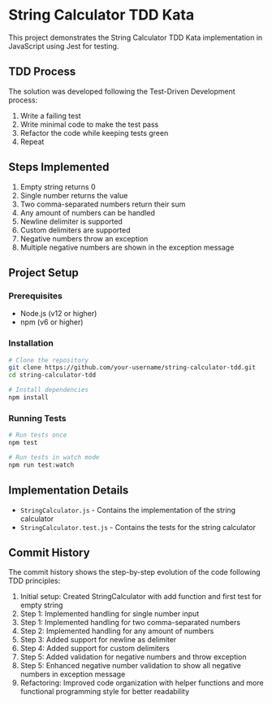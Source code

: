 # String Calculator TDD Kata

This project demonstrates the String Calculator TDD Kata implementation in JavaScript using Jest for testing.

## TDD Process

The solution was developed following the Test-Driven Development process:

1. Write a failing test
2. Write minimal code to make the test pass
3. Refactor the code while keeping tests green
4. Repeat

## Steps Implemented

1. Empty string returns 0
2. Single number returns the value
3. Two comma-separated numbers return their sum
4. Any amount of numbers can be handled
5. Newline delimiter is supported
6. Custom delimiters are supported
7. Negative numbers throw an exception
8. Multiple negative numbers are shown in the exception message

## Project Setup

### Prerequisites

- Node.js (v12 or higher)
- npm (v6 or higher)

### Installation

```bash
# Clone the repository
git clone https://github.com/your-username/string-calculator-tdd.git
cd string-calculator-tdd

# Install dependencies
npm install
```

### Running Tests

```bash
# Run tests once
npm test

# Run tests in watch mode
npm run test:watch
```

## Implementation Details

- `StringCalculator.js` - Contains the implementation of the string calculator
- `StringCalculator.test.js` - Contains the tests for the string calculator

## Commit History

The commit history shows the step-by-step evolution of the code following TDD principles:

1. Initial setup: Created StringCalculator with add function and first test for empty string
2. Step 1: Implemented handling for single number input
3. Step 1: Implemented handling for two comma-separated numbers
4. Step 2: Implemented handling for any amount of numbers
5. Step 3: Added support for newline as delimiter
6. Step 4: Added support for custom delimiters
7. Step 5: Added validation for negative numbers and throw exception
8. Step 5: Enhanced negative number validation to show all negative numbers in exception message
9. Refactoring: Improved code organization with helper functions and more functional programming style for better readability